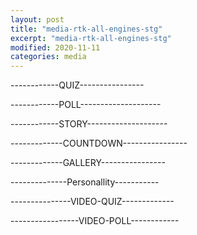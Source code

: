 ```yaml
---
layout: post
title: "media-rtk-all-engines-stg"
excerpt: "media-rtk-all-engines-stg"
modified: 2020-11-11
categories: media
---
```


<div class="apester-strip" is-mobile-only="false" data-channel-tokens="5d2dea8e234e2695fb6f5085" item-shape="roundSquare" item-size="medium" strip-background="transparent" thumbnails-stroke-color="rgb(264, 46, 61)"  header-font-family="Lato"  header-provider="system"  header-font-size="18"  header-font-color="rgba(0,0,0,1)"  header-font-weight="400"  header-ltr="true"  top-border-width="0"  top-border-color="#000000ff"  bottom-border-width="0"  bottom-border-color="#000000ff"  data-fast-strip="true"></div>

------------QUIZ----------------
<div style="marginTop: 150px" class="apester-media" data-media-id="5f82aa422256ba55b4ddae37" height="350"></div>

------------POLL--------------------

<div style="width: 360px">
    <div style="marginTop: 150px" class="apester-media" data-media-id="5f6a09d03cc84e7f0caf466a" height="350"></div>
</div>

------------STORY--------------------

<div style="marginTop: 150px" class="apester-media" data-media-id="5fad305683de6a7b68408799" height="512"> </div>

-------------COUNTDOWN----------------

<div style="marginTop: 150px" class="apester-media" data-media-id="5fad280283de6a7e32408793" height="404"></div>

-------------GALLERY----------------

<div style="marginTop: 150px" class="apester-media" data-media-id="5fad282783de6a27e8408794" height="512"></div>

--------------Personallity-----------

<div style="marginTop: 150px" class="apester-media" data-media-id="5fad284083de6a83d1408795" height="350"></div>

---------------VIDEO-QUIZ-------------

<div style="width: 320px">
    <div style="marginTop: 150px" class="apester-media" data-media-id="5fad286a83de6a7608408796" height="388"></div>
</div>

-----------------VIDEO-POLL------------

<div style="marginTop: 150px" class="apester-media" data-media-id="5fad288983de6a13ff408797" height="388"></div>


<script async src="https://static.stg.apester.com/js/sdk/latest/apester-sdk.js"></script>